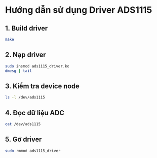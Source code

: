 # Hướng dẫn sử dụng Driver ADS1115

## 1. Build driver

```bash
make
```

## 2. Nạp driver

```bash
sudo insmod ads1115_driver.ko
dmesg | tail
```

## 3. Kiểm tra device node

```bash
ls -l /dev/ads1115
```

## 4. Đọc dữ liệu ADC

```bash
cat /dev/ads1115
```

## 5. Gỡ driver

```bash
sudo rmmod ads1115_driver
```
